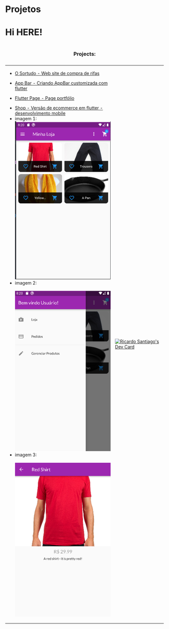 # Projetos
<h1>Hi HERE!</h1>
<table><thead>
<tr>
  <caption><h3 ceter>Projects:</h3></caption>
  </tr>
  </thead>
  <tbody>
  <tr>
    <td>
    <ul>
      <li><a href="https://github.com/r-1c4rd0/Projetos/tree/master/sortudo">O Sortudo - Web site de compra de rifas</a></li>
      </ul>
      <ul>
      <li><a href="https://github.com/r-1c4rd0/Projetos/tree/master/flutter_appbar">App Bar  - Criando AppBar customizada com flutter</a></li>
      </ul>
      <ul>
        <li><a href="https://github.com/r-1c4rd0/Projetos/tree/master/FlutterPortfolio-main">Flutter Page -  Page portfólio</a></li>
      </ul>
      <ul>
        <li><a href="https://github.com/r-1c4rd0/Projetos/tree/master/shop">Shop - Versão de ecommerce em flutter - desenvolvimento mobile</a></li>
        <li>imagem 1: </li>
        <img src="https://github.com/r-1c4rd0/codeTrabalho/blob/master/shop1.png">
        <br>
        <li>imagem 2: </li>
        <br>
        <img src="https://github.com/r-1c4rd0/codeTrabalho/blob/master/shop2.png">
        <li>imagem 3: </li>
        <br>
        <img src="https://github.com/r-1c4rd0/codeTrabalho/blob/master/shop3.png">
      </ul>         
    </td>
  <td>
    <a href="https://app.daily.dev/Ricardo_Santi"><img src="https://api.daily.dev/devcards/d1a61fb9b3f546d287067e2833651c2f.png?r=z27" width="400" alt="Ricardo Santiago's Dev Card"/></a>
    </td>
</tr>
    </tbody>
 </table>


